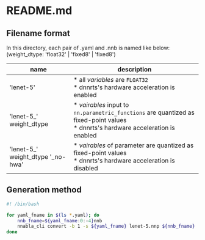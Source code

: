 # README.md

## Filename format

In this directory, each pair of .yaml and .nnb is named like below:  
(weight_dtype: 'float32' | 'fixed8' | 'fixed8')

| name | description |
| ---- | ---- |
| 'lenet-5'| * all _variables_ are `FLOAT32`<br>* dnnrts's hardware acceleration is enabled |
| 'lenet-5_' weight_dtype | * _vairables_ input to  `nn.parametric_functions` are quantized as fixed-point values <br> * dnnrts's hardware acceleration is enabled |
| 'lenet-5_' weight_dtype '_no-hwa' | * _vairables_ of parameter are quantized as fixed-point values <br> * dnnrts's hardware acceleration is disabled  |

## Generation method

```bash
#! /bin/bash

for yaml_fname in $(ls *.yaml); do
    nnb_fname=${yaml_fname:0:-4}nnb
    nnabla_cli convert -b 1 -s ${yaml_fname} lenet-5.nnp ${nnb_fname}
done
```